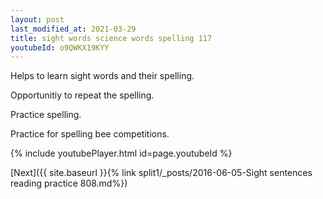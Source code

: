```yaml
---
layout: post
last_modified_at: 2021-03-29
title: sight words science words spelling 117
youtubeId: o9QWKX19KYY
---
```

 
 
Helps to learn sight words and their spelling.

Opportunitiy to repeat the spelling. 

Practice spelling. 
 
Practice for spelling bee competitions. 
 
{% include youtubePlayer.html id=page.youtubeId %}
 
 

[Next]({{ site.baseurl }}{% link  split1/_posts/2016-06-05-Sight sentences reading practice 808.md%})
 
